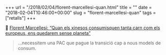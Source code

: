 +++
url = "/2018/02/04/florent-marcellesi-quan.html"
title = ""
date = "2018-02-04T10:46:00+00:00"
slug = "florent-marcellesi-quan"
tags = ["retalls"]
+++

📎 [Florent Marcellesi: “Quan els xinesos consumisquen tanta carn com els europeus, ens quedarem sense planeta”](https://www.eltemps.cat/article/3247/quan-els-xinesos-consumisquen-tanta-carn-com-els-europeus-ens-quedarem-sense-planeta#.Wna6X4Smi6g.twitter)

> …necessitem una PAC que pague la transició cap a nous models de consum.

